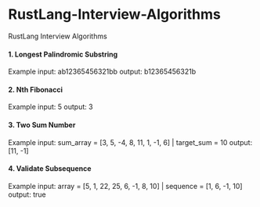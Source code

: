 # RustLang-Interview-Algorithms
RustLang Interview Algorithms

#### 1. Longest Palindromic Substring
   Example input: ab12365456321bb
           output: b12365456321b
#### 2. Nth Fibonacci
   Example input: 5
           output: 3
#### 3. Two Sum Number
   Example input: sum_array = [3, 5, -4, 8, 11, 1, -1, 6] | target_sum = 10
           output: [11, -1]
#### 4. Validate Subsequence
   Example input: array = [5, 1, 22, 25, 6, -1, 8, 10] | sequence = [1, 6, -1, 10]
           output: true
